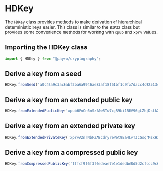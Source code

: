 # HDKey

The `HDKey` class provides methods to make derivation of hierarchical deterministic keys easier. This class is similar to the `BIP32` class but provides some convenience methods for working with `xpub` and `xprv` values.

## Importing the HDKey class

```typescript
import { HDKey } from "@payvo/cryptography";
```

## Derive a key from a seed

```typescript
HDKey.fromSeed('a0c42a9c3ac6abf2ba6a9946ae83af18f51bf1c9fa7dacc4c92513cc4dd015834341c775dcd4c0fac73547c5662d81a9e9361a0aac604a73a321bd9103bce8af');
```

## Derive a key from an extended public key

```typescript
HDKey.fromExtendedPublicKey('xpub6FnCn6nSzZAw5Tw7cgR9bi15UV96gLZhjDstkXXxvCLsUXBGXPdSnLFbdpq8p9HmGsApME5hQTZ3emM2rnY5agb9rXpVGyy3bdW6EEgAtqt');
```

## Derive a key from an extended private key

```typescript
HDKey.fromExtendedPrivateKey('xprvA2nrNbFZABcdryreWet9Ea4LvTJcGsqrMzxHx98MMrotbir7yrKCEXw7nadnHM8Dq38EGfSh6dqA9QWTyefMLEcBYJUuekgW4BYPJcr9E7j');
```

## Derive a key from a compressed public key

```typescript
HDKey.fromCompressedPublicKey('fffcf9f6f3f0edeae7e4e1dedbd8d5d2cfccc9c6c3c0bdbab7b4b1aeaba8a5a29f9c999693908d8a8784817e7b7875726f6c696663605d5a5754514e4b484542');
```
